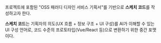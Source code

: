 프로젝트에 포함된 "OSS 패러디 디자인 서비스 기획서"를 기반으로 **스케치 코드**를 작성하고자 한다.

**스케치 코드**는 기획자의 의도(UX 흐름 + 정보 구조 + UI 구성)를 AI가 이해할 수 있는 UI 구성 언어로, 코드 수준의 프로토타입(Vue/React 등)으로 변환하기 위한 중간 포맷이다.
